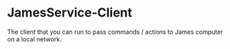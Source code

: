 # JamesService-Client
The client that you can run to pass commands / actions to James computer on a local network.
